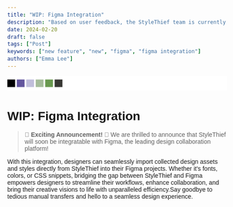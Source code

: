 ```yaml
---
title: "WIP: Figma Integration"
description: "Based on user feedback, the StyleThief team is currently working on integrating our extension with Figma."
date: 2024-02-20
draft: false
tags: ["Post"]
keywords: ["new feature", "new", "figma", "figma integration"]
authors: ["Emma Lee"]
---
```


<style>
body {
    font-family: "Trebuchet MS", Helvetica, sans-serif;
}
</style>

![Image](../heading-images/new-feature-heading.svg)

# WIP: Figma Integration

> <b>🎉 Exciting Announcement! 🎉</b>
We are thrilled to announce that StyleThief will soon be integratable with Figma, the leading design collaboration platform!

With this integration, designers can seamlessly import collected design assets and styles directly from StyleThief into their Figma projects. Whether it's fonts, colors, or CSS snippets, bridging the gap between StyleThief and Figma empowers designers to streamline their workflows, enhance collaboration, and bring their creative visions to life with unparalleled efficiency.Say goodbye to tedious manual transfers and hello to a seamless design experience.
